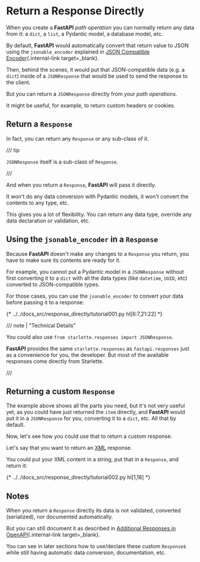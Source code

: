 # Return a Response Directly

When you create a **FastAPI** *path operation* you can normally return any data from it: a `dict`, a `list`, a Pydantic model, a database model, etc.

By default, **FastAPI** would automatically convert that return value to JSON using the `jsonable_encoder` explained in [JSON Compatible Encoder](../tutorial/encoder.md){.internal-link target=_blank}.

Then, behind the scenes, it would put that JSON-compatible data (e.g. a `dict`) inside of a `JSONResponse` that would be used to send the response to the client.

But you can return a `JSONResponse` directly from your *path operations*.

It might be useful, for example, to return custom headers or cookies.

## Return a `Response`

In fact, you can return any `Response` or any sub-class of it.

/// tip

`JSONResponse` itself is a sub-class of `Response`.

///

And when you return a `Response`, **FastAPI** will pass it directly.

It won't do any data conversion with Pydantic models, it won't convert the contents to any type, etc.

This gives you a lot of flexibility. You can return any data type, override any data declaration or validation, etc.

## Using the `jsonable_encoder` in a `Response`

Because **FastAPI** doesn't make any changes to a `Response` you return, you have to make sure its contents are ready for it.

For example, you cannot put a Pydantic model in a `JSONResponse` without first converting it to a `dict` with all the data types (like `datetime`, `UUID`, etc) converted to JSON-compatible types.

For those cases, you can use the `jsonable_encoder` to convert your data before passing it to a response:

{* ../../docs_src/response_directly/tutorial001.py hl[6:7,21:22] *}

/// note | "Technical Details"

You could also use `from starlette.responses import JSONResponse`.

**FastAPI** provides the same `starlette.responses` as `fastapi.responses` just as a convenience for you, the developer. But most of the available responses come directly from Starlette.

///

## Returning a custom `Response`

The example above shows all the parts you need, but it's not very useful yet, as you could have just returned the `item` directly, and **FastAPI** would put it in a `JSONResponse` for you, converting it to a `dict`, etc. All that by default.

Now, let's see how you could use that to return a custom response.

Let's say that you want to return an <a href="https://en.wikipedia.org/wiki/XML" class="external-link" target="_blank">XML</a> response.

You could put your XML content in a string, put that in a `Response`, and return it:

{* ../../docs_src/response_directly/tutorial002.py hl[1,18] *}

## Notes

When you return a `Response` directly its data is not validated, converted (serialized), nor documented automatically.

But you can still document it as described in [Additional Responses in OpenAPI](additional-responses.md){.internal-link target=_blank}.

You can see in later sections how to use/declare these custom `Response`s while still having automatic data conversion, documentation, etc.
